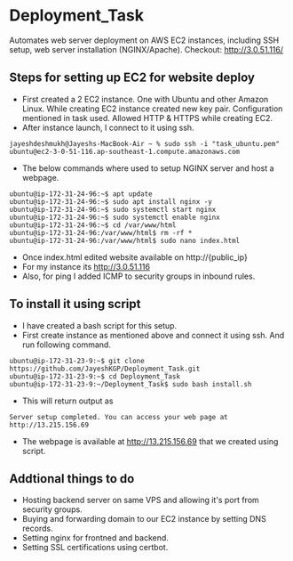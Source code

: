 # Deployment_Task
Automates web server deployment on AWS EC2 instances, including SSH setup, web server installation (NGINX/Apache).
Checkout: http://3.0.51.116/

## Steps for setting up EC2 for website deploy
- First created a 2 EC2 instance. One with Ubuntu and other Amazon Linux. While creating EC2 instance created new key pair. Configuration mentioned in task used. Allowed HTTP & HTTPS while creating EC2.
- After instance launch, I connect to it using ssh. 
```console
jayeshdeshmukh@Jayeshs-MacBook-Air ~ % sudo ssh -i "task_ubuntu.pem" ubuntu@ec2-3-0-51-116.ap-southeast-1.compute.amazonaws.com
```
- The below commands where used to setup NGINX server and host a webpage.
```console
ubuntu@ip-172-31-24-96:~$ apt update
ubuntu@ip-172-31-24-96:~$ sudo apt install nginx -y
ubuntu@ip-172-31-24-96:~$ sudo systemctl start nginx
ubuntu@ip-172-31-24-96:~$ sudo systemctl enable nginx
ubuntu@ip-172-31-24-96:~$ cd /var/www/html
ubuntu@ip-172-31-24-96:/var/www/html$ rm -rf *
ubuntu@ip-172-31-24-96:/var/www/html$ sudo nano index.html
```
- Once index.html edited website available on http://{public_ip}
- For my instance its http://3.0.51.116
- Also, for ping I added ICMP to security groups in inbound rules.

## To install it using script 
- I have created a bash script for this setup.
- First create instance as mentioned above and connect it using ssh. And run following command.
```console
ubuntu@ip-172-31-23-9:~$ git clone https://github.com/JayeshKGP/Deployment_Task.git
ubuntu@ip-172-31-23-9:~$ cd Deployment_Task
ubuntu@ip-172-31-23-9:~/Deployment_Task$ sudo bash install.sh
```
- This will return output as 
```
Server setup completed. You can access your web page at http://13.215.156.69
```
- The webpage is available at http://13.215.156.69 that we created using script.

## Addtional things to do
- Hosting backend server on same VPS and allowing it's port from security groups.
- Buying and forwarding domain to our EC2 instance by setting DNS records.
- Setting nginx for frontned and backend.
- Setting SSL certifications using certbot.
